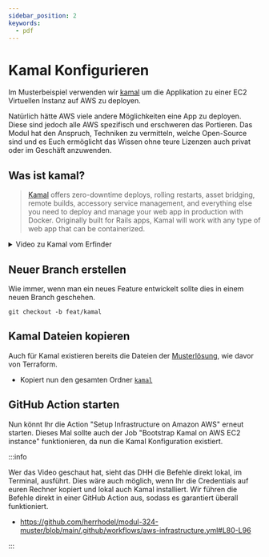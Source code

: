 ```yaml
---
sidebar_position: 2
keywords:
  - pdf
---
```


# Kamal Konfigurieren

Im Musterbeispiel verwenden wir [kamal](https://kamal-deploy.org) um die
Applikation zu einer EC2 Virtuellen Instanz auf AWS zu deployen.

Natürlich hätte AWS viele andere Möglichkeiten eine App zu deployen. Diese sind
jedoch alle AWS spezifisch und erschweren das Portieren. Das Modul hat den
Anspruch, Techniken zu vermitteln, welche Open-Source sind und es Euch
ermöglicht das Wissen ohne teure Lizenzen auch privat oder im Geschäft
anzuwenden.

## Was ist kamal?

> [Kamal](https://kamal-deploy.org) offers zero-downtime deploys, rolling
> restarts, asset bridging, remote builds, accessory service management, and
> everything else you need to deploy and manage your web app in production with
> Docker. Originally built for Rails apps, Kamal will work with any type of web
> app that can be containerized.

<details>
  <summary>Video zu Kamal vom Erfinder</summary>
  <YouTube id="QC4b2teG_hc" />
</details>

## Neuer Branch erstellen

Wie immer, wenn man ein neues Feature entwickelt sollte dies in einem neuen
Branch geschehen.

`git checkout -b feat/kamal`

## Kamal Dateien kopieren

Auch für Kamal existieren bereits die Dateien der
[Musterlösung](https://github.com/herrhodel/modul-324-muster/tree/main/kamal),
wie davor von Terraform.

- Kopiert nun den gesamten Ordner
  [`kamal`](https://github.com/herrhodel/modul-324-muster/tree/main/kamal)

## GitHub Action starten

Nun könnt Ihr die Action "Setup Infrastructure on Amazon AWS" erneut starten.
Dieses Mal sollte auch der Job "Bootstrap Kamal on AWS EC2 instance"
funktionieren, da nun die Kamal Konfiguration existiert.

:::info

Wer das Video geschaut hat, sieht das DHH die Befehle direkt lokal, im Terminal,
ausführt. Dies wäre auch möglich, wenn Ihr die Credentials auf euren Rechner
kopiert und lokal auch Kamal installiert. Wir führen die Befehle direkt in einer
GitHub Action aus, sodass es garantiert überall funktioniert.

- https://github.com/herrhodel/modul-324-muster/blob/main/.github/workflows/aws-infrastructure.yml#L80-L96

:::
